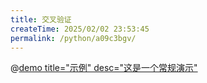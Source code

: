 ```yaml
---
title: 交叉验证
createTime: 2025/02/02 23:53:45
permalink: /python/a09c3bgv/
---
```


@[demo title="示例" desc="这是一个常规演示"](./code/normal.html)